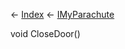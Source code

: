 ← [Index](Api-Index) ← [IMyParachute](SpaceEngineers.Game.ModAPI.Ingame.IMyParachute)

void CloseDoor()